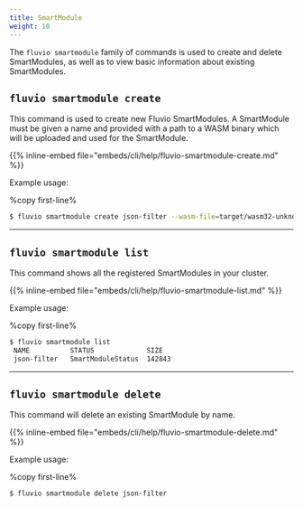 ```yaml
---
title: SmartModule
weight: 10
---
```


The `fluvio smartmodule` family of commands is used to create and delete SmartModules,
as well as to view basic information about existing SmartModules.

## `fluvio smartmodule create`

This command is used to create new Fluvio SmartModules. A SmartModule must be given
a name and provided with a path to a WASM binary which will be uploaded and used for
the SmartModule.

{{% inline-embed file="embeds/cli/help/fluvio-smartmodule-create.md" %}}

Example usage:

%copy first-line%
```bash
$ fluvio smartmodule create json-filter --wasm-file=target/wasm32-unknown-unknown/release/json_filter.wasm
```

---

## `fluvio smartmodule list`

This command shows all the registered SmartModules in your cluster.

{{% inline-embed file="embeds/cli/help/fluvio-smartmodule-list.md" %}}

Example usage:

%copy first-line%
```bash
$ fluvio smartmodule list
 NAME          STATUS             SIZE
 json-filter   SmartModuleStatus  142843
```

---

## `fluvio smartmodule delete`

This command will delete an existing SmartModule by name.

{{% inline-embed file="embeds/cli/help/fluvio-smartmodule-delete.md" %}}

Example usage:

%copy first-line%
```bash
$ fluvio smartmodule delete json-filter
```